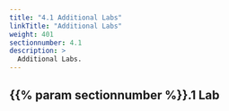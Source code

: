 ```yaml
---
title: "4.1 Additional Labs"
linkTitle: "Additional Labs"
weight: 401
sectionnumber: 4.1
description: >
  Additional Labs.
---
```



## {{% param sectionnumber %}}.1 Lab
